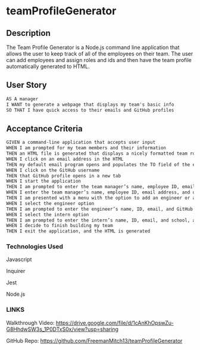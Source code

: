 # teamProfileGenerator

## Description

The Team Profile Generator is a Node.js command line application that allows the user to keep track of all of the employees on their team. The user can add employees and assign roles and ids and then have the team profile automatically generated to HTML.

## User Story

```md
AS A manager
I WANT to generate a webpage that displays my team's basic info
SO THAT I have quick access to their emails and GitHub profiles
```

## Acceptance Criteria

```md
GIVEN a command-line application that accepts user input
WHEN I am prompted for my team members and their information
THEN an HTML file is generated that displays a nicely formatted team roster based on user input
WHEN I click on an email address in the HTML
THEN my default email program opens and populates the TO field of the email with the address
WHEN I click on the GitHub username
THEN that GitHub profile opens in a new tab
WHEN I start the application
THEN I am prompted to enter the team manager’s name, employee ID, email address, and office number
WHEN I enter the team manager’s name, employee ID, email address, and office number
THEN I am presented with a menu with the option to add an engineer or an intern or to finish building my team
WHEN I select the engineer option
THEN I am prompted to enter the engineer’s name, ID, email, and GitHub username, and I am taken back to the menu
WHEN I select the intern option
THEN I am prompted to enter the intern’s name, ID, email, and school, and I am taken back to the menu
WHEN I decide to finish building my team
THEN I exit the application, and the HTML is generated
```
### Technologies Used

Javascript

Inquirer

Jest

Node.js

### LINKS

Walkthrough Video: https://drive.google.com/file/d/1cAnKhOpswZu-G8HhdwSW3s_1P0DTxS0x/view?usp=sharing

GitHub Repo: https://github.com/FreemanMitch13/teamProfileGenerator
